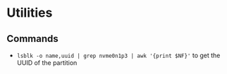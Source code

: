 # Utilities

## Commands

- `lsblk -o name,uuid | grep nvme0n1p3 | awk '{print $NF}'` to get the UUID of the partition
